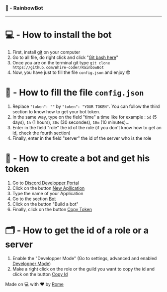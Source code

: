 ### 🎨 - RainbowBot
---

# 💻 - How to install the bot

1) First, install [git](https://git-scm.com/downloads) on your computer
2) Go to all file, do right click and click "[Git bash here](https://cdn.discordapp.com/attachments/763392166575603722/844993345666678795/bash.PNG)"
3) Once you are on the terminal git type `git clone https://github.com/Whire-coder/RainbowBot` 
4) Now, you have just to fill the file `config.json` and enjoy 😎

# 💾 - How to fill the file `config.json`

1) Replace `"token": ""` by `"token": "YOUR TOKEN"`. You can follow the third section to know how to get your bot token.
2) In the same way, type on the field "time" a time like for example : `5d` (5 days), `1h` (1 hours), `30s` (30 secondes), `10m` (10 minutes)...
3) Enter in the field "role" the id of the role (if you don't know how to get an id, check the fourth section)
4) Finally, enter in the field "server" the id of the server who is the role

# 🤖 - How to create a bot and get his token

1) Go to [Discord Developper Portal](https://discord.com/developers/applications)
2) Click on the button [New Apllication](https://cdn.discordapp.com/attachments/763392166575603722/844995074038431784/new.PNG)
3) Type the name of your Application
4) Go to the section [Bot](https://cdn.discordapp.com/attachments/763392166575603722/844995238606405712/bot.PNG)
5) Click on the button "Build a bot"
6) Finally, click on the button [Copy Token](https://cdn.discordapp.com/attachments/763392166575603722/844995488709476393/copy.PNG)

# 🗂️ - How to get the id of a role or a server

1) Enable the "Developper Mode" (Go to settings, advanced and enabled [Developper Mode](https://cdn.discordapp.com/attachments/763392166575603722/844995835364245514/dev.PNG))
2) Make a right click on the role or the guild you want  to copy the id and click on the button [Copy Id](https://cdn.discordapp.com/attachments/763392166575603722/844996071658487848/copyid.PNG)

Made on 💻 with ❤️ by [Rome](https://discord.com/users/709481084286533773)
